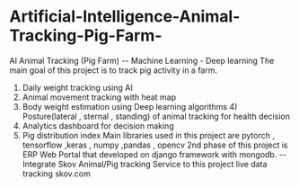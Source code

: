 # Artificial-Intelligence-Animal-Tracking-Pig-Farm-
AI Animal Tracking (Pig Farm) -- Machine Learning - Deep learning 
The main goal of this project is to track pig activity in a farm. 
1) Daily weight tracking using AI 
2) Animal movement tracking with heat map 
3) Body weight estimation using Deep learning algorithms 4) Posture(lateral , sternal , standing) of animal tracking for health decision 
5) Analytics dashboard for decision making 
6) Pig distribution index  Main libraries used in this project are pytorch , tensorflow ,keras , numpy ,pandas , opencv 
2nd phase of this project is ERP Web Portal that developed on django framework with mongodb. 
-- Integrate Skov Animal/Pig tracking Service to this project live data tracking skov.com
